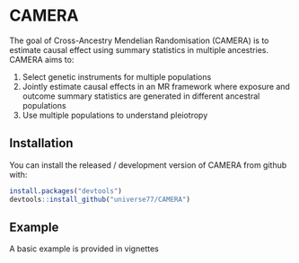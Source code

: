 
<!-- README.md is generated from README.Rmd. Please edit that file -->

# CAMERA

<!-- badges: start -->
<!-- badges: end -->

The goal of Cross-Ancestry Mendelian Randomisation (CAMERA) is to estimate causal effect using summary statistics
in multiple ancestries. CAMERA aims to:

1. Select genetic instruments for multiple populations
2. Jointly estimate causal effects in an MR framework where exposure and outcome summary statistics are generated in different ancestral populations
3. Use multiple populations to understand pleiotropy

## Installation

You can install the released / development version of CAMERA from github
with:

``` r
install.packages("devtools")
devtools::install_github("universe77/CAMERA")
```

## Example

A basic example is provided in vignettes
